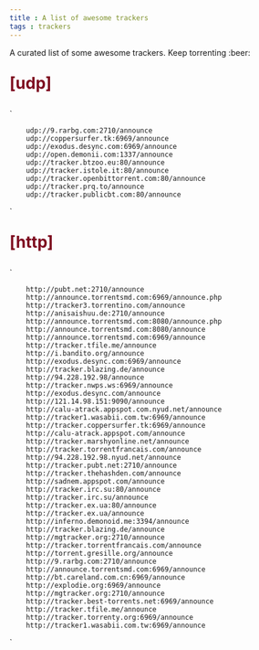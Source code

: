```yaml
---
title : A list of awesome trackers
tags : trackers
---
```


<p> A curated list of some awesome trackers. Keep torrenting :beer: 
</p>

<p style="color:#7E0920;font-size:200%;font-weight:bold;">[udp]</p>

`

		udp://9.rarbg.com:2710/announce
		udp://coppersurfer.tk:6969/announce
		udp://exodus.desync.com:6969/announce
		udp://open.demonii.com:1337/announce
		udp://tracker.btzoo.eu:80/announce
		udp://tracker.istole.it:80/announce
		udp://tracker.openbittorrent.com:80/announce
		udp://tracker.prq.to/announce
		udp://tracker.publicbt.com:80/announce

`

<p style="color:#7E0920;font-size:200%;font-weight:bold;">[http]</p>

`

		http://pubt.net:2710/announce
		http://announce.torrentsmd.com:6969/announce.php
		http://tracker3.torrentino.com/announce
		http://anisaishuu.de:2710/announce
		http://announce.torrentsmd.com:8080/announce.php
		http://announce.torrentsmd.com:8080/announce
		http://announce.torrentsmd.com:6969/announce
		http://tracker.tfile.me/announce
		http://i.bandito.org/announce
		http://exodus.desync.com:6969/announce
		http://tracker.blazing.de/announce
		http://94.228.192.98/announce
		http://tracker.nwps.ws:6969/announce
		http://exodus.desync.com/announce
		http://121.14.98.151:9090/announce
		http://calu-atrack.appspot.com.nyud.net/announce
		http://tracker1.wasabii.com.tw:6969/announce
		http://tracker.coppersurfer.tk:6969/announce
		http://calu-atrack.appspot.com/announce
		http://tracker.marshyonline.net/announce
		http://tracker.torrentfrancais.com/announce
		http://94.228.192.98.nyud.net/announce
		http://tracker.pubt.net:2710/announce
		http://tracker.thehashden.com/announce
		http://sadnem.appspot.com/announce
		http://tracker.irc.su:80/announce
		http://tracker.irc.su/announce
		http://tracker.ex.ua:80/announce
		http://tracker.ex.ua/announce
		http://inferno.demonoid.me:3394/announce
		http://tracker.blazing.de/announce
		http://mgtracker.org:2710/announce
		http://tracker.torrentfrancais.com/announce
		http://torrent.gresille.org/announce
		http://9.rarbg.com:2710/announce
		http://announce.torrentsmd.com:6969/announce
		http://bt.careland.com.cn:6969/announce
		http://explodie.org:6969/announce
		http://mgtracker.org:2710/announce
		http://tracker.best-torrents.net:6969/announce
		http://tracker.tfile.me/announce
		http://tracker.torrenty.org:6969/announce
		http://tracker1.wasabii.com.tw:6969/announce

`
